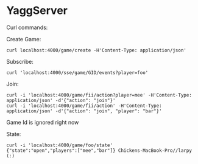 # YaggServer

Curl commands:

Create Game:

    curl localhost:4000/game/create -H'Content-Type: application/json'

Subscribe:

    curl 'localhost:4000/sse/game/GID/events?player=foo'

Join:

    curl -i 'localhost:4000/game/fii/action?player=mee' -H'Content-Type: application/json' -d'{"action": "join"}'
    curl -i 'localhost:4000/game/fii/action' -H'Content-Type: application/json' -d'{"action": "join", "player": "bar"}'

Game Id is ignored right now

State:

    curl -i 'localhost:4000/game/foo/state'
    {"state":"open","players":["mee","bar"]} Chickens-MacBook-Pro//larpy (:)

